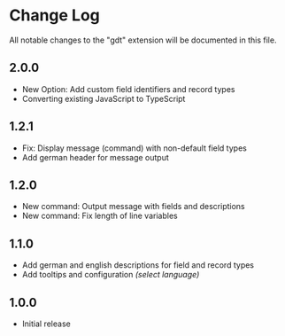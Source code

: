 # Change Log

All notable changes to the "gdt" extension will be documented in this file.

## 2.0.0
- New Option: Add custom field identifiers and record types
- Converting existing JavaScript to TypeScript

## 1.2.1
- Fix: Display message (command) with non-default field types
- Add german header for message output

## 1.2.0
- New command: Output message with fields and descriptions
- New command: Fix length of line variables

## 1.1.0
- Add german and english descriptions for field and record types
- Add tooltips and configuration *(select language)*

## 1.0.0
- Initial release

